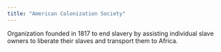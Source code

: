 ```yaml
---
title: "American Colonization Society"
---
```

Organization founded in 1817 to end slavery by assisting individual slave owners to liberate their slaves and transport them to Africa.

